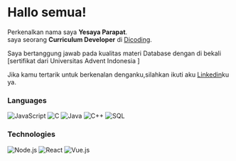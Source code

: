 # Hallo semua! 

Perkenalkan nama saya **Yesaya Parapat**.<br>
saya seorang **Curriculum Developer** di [Dicoding](https://www.dicoding.com/).<br>

Saya bertanggung jawab pada kualitas materi Database dengan di bekali  [sertifikat dari Universitas Advent Indonesia
] <br>

Jika kamu tertarik untuk berkenalan denganku,silahkan ikuti aku [Linkedin](https://www.linkedin.com/in/yesaya-parapat-48206034b/)ku ya.


### Languages

![JavaScript](https://img.shields.io/badge/-JavaScript-000?&logo=JavaScript)
![C](https://img.shields.io/badge/-C-000?&logo=C)
![Java](https://img.shields.io/badge/-Java-000?&logo=Java&logoColor=007396)
![C++](https://img.shields.io/badge/-C++-000?&logo=c%2b%2b&logoColor=00599C)
![SQL](https://img.shields.io/badge/-SQL-000?&logo=MySQL)


### Technologies
![Node.js](https://img.shields.io/badge/-Node.js-000?&logo=node.js)
![React](https://img.shields.io/badge/-React-000?&logo=React)
![Vue.js](https://img.shields.io/badge/-Vue.js-000?&logo=Vue.js&logoColor=4FC08D)





